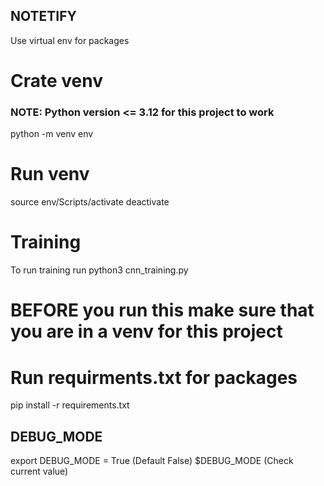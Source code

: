 ## NOTETIFY
Use virtual env for packages

# Crate venv
### NOTE: Python version <= 3.12 for this project to work
python -m venv env

# Run venv
source env/Scripts/activate
deactivate

# Training
To run training run python3 cnn_training.py


# BEFORE you run this make sure that you are in a venv for this project
# Run requirments.txt for packages
pip install -r requirements.txt

## DEBUG_MODE
export DEBUG_MODE = True (Default False)
$DEBUG_MODE (Check current value)
